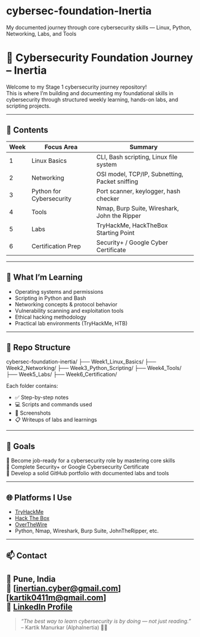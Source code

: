 # cybersec-foundation-Inertia
My documented journey through core cybersecurity skills — Linux, Python, Networking, Labs, and Tools

# 🔐 Cybersecurity Foundation Journey – Inertia

Welcome to my Stage 1 cybersecurity journey repository!  
This is where I’m building and documenting my foundational skills in cybersecurity through structured weekly learning, hands-on labs, and scripting projects.

---

## 📌 Contents

| Week | Focus Area | Summary |
|------|-------------|---------|
| 1 | Linux Basics | CLI, Bash scripting, Linux file system |
| 2 | Networking | OSI model, TCP/IP, Subnetting, Packet sniffing |
| 3 | Python for Cybersecurity | Port scanner, keylogger, hash checker |
| 4 | Tools | Nmap, Burp Suite, Wireshark, John the Ripper |
| 5 | Labs | TryHackMe, HackTheBox Starting Point |
| 6 | Certification Prep | Security+ / Google Cyber Certificate |

---

## 🧠 What I’m Learning

- Operating systems and permissions
- Scripting in Python and Bash
- Networking concepts & protocol behavior
- Vulnerability scanning and exploitation tools
- Ethical hacking methodology
- Practical lab environments (TryHackMe, HTB)

---

## 📁 Repo Structure
cybersec-foundation-inertia/
├── Week1_Linux_Basics/
├── Week2_Networking/
├── Week3_Python_Scripting/
├── Week4_Tools/
├── Week5_Labs/
├── Week6_Certification/


Each folder contains:
- ✅ Step-by-step notes
- 💻 Scripts and commands used
- 📸 Screenshots
- 📋 Writeups of labs and learnings

---

## 🚀 Goals

🎯 Become job-ready for a cybersecurity role by mastering core skills  
🎯 Complete Security+ or Google Cybersecurity Certificate  
🎯 Develop a solid GitHub portfolio with documented labs and tools  

---

## 🌐 Platforms I Use

- [TryHackMe](https://tryhackme.com/)
- [Hack The Box](https://www.hackthebox.com/)
- [OverTheWire](https://overthewire.org/wargames/)
- Python, Nmap, Wireshark, Burp Suite, JohnTheRipper, etc.

---

## 📫 Contact

📍 Pune, India  
📧 [inertian.cyber@gmail.com] [kartik0411m@gmail.com]  
🔗 [LinkedIn Profile](https://www.linkedin.com/in/kartik-manurkar-44b748208/)
---

> *“The best way to learn cybersecurity is by doing — not just reading.”*  
> – Kartik Manurkar (AlphaInertia) 👨‍💻
